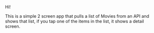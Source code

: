 Hi!

This is a simple 2 screen app that pulls a list of Movies from an API and shows that list, if you tap one of the items in the list, it shows a detail screen.
